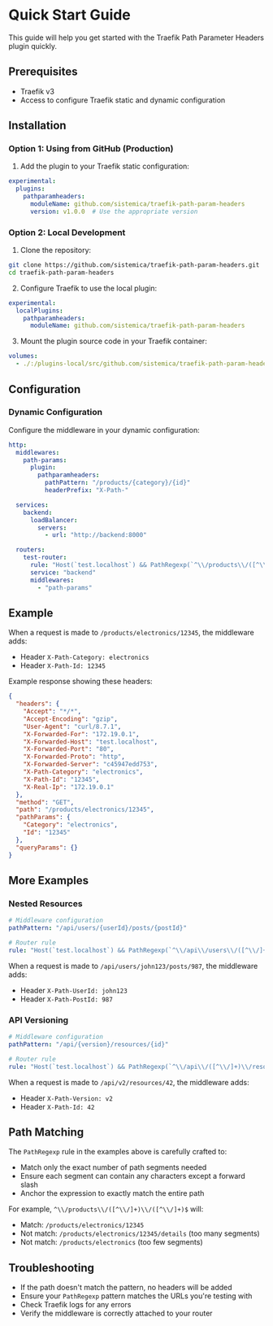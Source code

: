 # Quick Start Guide

This guide will help you get started with the Traefik Path Parameter Headers plugin quickly.

## Prerequisites

- Traefik v3
- Access to configure Traefik static and dynamic configuration

## Installation

### Option 1: Using from GitHub (Production)

1. Add the plugin to your Traefik static configuration:

```yaml
experimental:
  plugins:
    pathparamheaders:
      moduleName: github.com/sistemica/traefik-path-param-headers
      version: v1.0.0  # Use the appropriate version
```

### Option 2: Local Development

1. Clone the repository:

```bash
git clone https://github.com/sistemica/traefik-path-param-headers.git
cd traefik-path-param-headers
```

2. Configure Traefik to use the local plugin:

```yaml
experimental:
  localPlugins:
    pathparamheaders:
      moduleName: github.com/sistemica/traefik-path-param-headers
```

3. Mount the plugin source code in your Traefik container:

```yaml
volumes:
  - ./:/plugins-local/src/github.com/sistemica/traefik-path-param-headers
```

## Configuration

### Dynamic Configuration

Configure the middleware in your dynamic configuration:

```yaml
http:
  middlewares:
    path-params:
      plugin:
        pathparamheaders:
          pathPattern: "/products/{category}/{id}"
          headerPrefix: "X-Path-"

  services:
    backend:
      loadBalancer:
        servers:
          - url: "http://backend:8000"

  routers:
    test-router:
      rule: "Host(`test.localhost`) && PathRegexp(`^\\/products\\/([^\\/]+)\\/([^\\/]+)$`)"
      service: "backend"
      middlewares:
        - "path-params"
```

## Example

When a request is made to `/products/electronics/12345`, the middleware adds:
- Header `X-Path-Category: electronics`
- Header `X-Path-Id: 12345`

Example response showing these headers:

```json
{
  "headers": {
    "Accept": "*/*",
    "Accept-Encoding": "gzip",
    "User-Agent": "curl/8.7.1",
    "X-Forwarded-For": "172.19.0.1",
    "X-Forwarded-Host": "test.localhost",
    "X-Forwarded-Port": "80",
    "X-Forwarded-Proto": "http",
    "X-Forwarded-Server": "c45947edd753",
    "X-Path-Category": "electronics",
    "X-Path-Id": "12345",
    "X-Real-Ip": "172.19.0.1"
  },
  "method": "GET",
  "path": "/products/electronics/12345",
  "pathParams": {
    "Category": "electronics",
    "Id": "12345"
  },
  "queryParams": {}
}
```

## More Examples

### Nested Resources

```yaml
# Middleware configuration
pathPattern: "/api/users/{userId}/posts/{postId}"

# Router rule
rule: "Host(`test.localhost`) && PathRegexp(`^\\/api\\/users\\/([^\\/]+)\\/posts\\/([^\\/]+)$`)"
```

When a request is made to `/api/users/john123/posts/987`, the middleware adds:
- Header `X-Path-UserId: john123`
- Header `X-Path-PostId: 987`

### API Versioning

```yaml
# Middleware configuration
pathPattern: "/api/{version}/resources/{id}"

# Router rule
rule: "Host(`test.localhost`) && PathRegexp(`^\\/api\\/([^\\/]+)\\/resources\\/([^\\/]+)$`)"
```

When a request is made to `/api/v2/resources/42`, the middleware adds:
- Header `X-Path-Version: v2`
- Header `X-Path-Id: 42`

## Path Matching

The `PathRegexp` rule in the examples above is carefully crafted to:
- Match only the exact number of path segments needed
- Ensure each segment can contain any characters except a forward slash
- Anchor the expression to exactly match the entire path

For example, `^\\/products\\/([^\\/]+)\\/([^\\/]+)$` will:
- Match: `/products/electronics/12345`
- Not match: `/products/electronics/12345/details` (too many segments)
- Not match: `/products/electronics` (too few segments)

## Troubleshooting

- If the path doesn't match the pattern, no headers will be added
- Ensure your `PathRegexp` pattern matches the URLs you're testing with
- Check Traefik logs for any errors
- Verify the middleware is correctly attached to your router